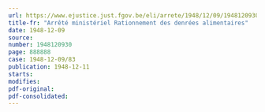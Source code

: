 ```yaml
---
url: https://www.ejustice.just.fgov.be/eli/arrete/1948/12/09/1948120930/justel
title-fr: "Arrêté ministériel Rationnement des denrées alimentaires"
date: 1948-12-09
source:
number: 1948120930
page: 888888
case: 1948-12-09/83
publication: 1948-12-11
starts:
modifies:
pdf-original:
pdf-consolidated:
---
```


